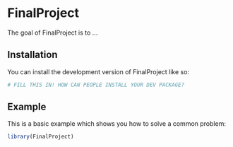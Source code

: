 
# FinalProject

<!-- badges: start -->
<!-- badges: end -->

The goal of FinalProject is to ...

## Installation

You can install the development version of FinalProject like so:

``` r
# FILL THIS IN! HOW CAN PEOPLE INSTALL YOUR DEV PACKAGE?
```

## Example

This is a basic example which shows you how to solve a common problem:

``` r
library(FinalProject)

```

